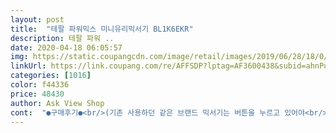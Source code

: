 ```yaml
---
layout: post 
title:  "테팔 파워믹스 미니유리믹서기 BL1K6EKR" 
description: 테팔 파워 ..
date: 2020-04-18 06:05:57 
img: https://static.coupangcdn.com/image/retail/images/2019/06/28/18/0/95592e8f-93aa-4ecd-8578-c73c69d97d74.jpg 
linkUrl: https://link.coupang.com/re/AFFSDP?lptag=AF3600438&subid=ahnPublicAsk&pageKey=247919501&itemId=784881775&vendorItemId=4988265685&traceid=V0-113-5891fc2921349af6 
categories: [1016] 
color: f44336 
price: 48430 
author: Ask View Shop 
cont:  "●구매후기●<br/>(기존 사용하던 같은 브랜드 믹서기는 버튼을 누르고 있어야<br/>1.<br/> 재질<br/>2.<br/> 분리<br/>3.<br/> 디자인<br/>30초 정도 작동하다 멈춰 다시한번 버튼 꾸욱... <br/><br/>4.<br/> 성능, 소리<br/>5.<br/> 설명서<br/>6.<br/> 총평<br/>.<br/> ★테팔 파워믹스 유리 믹서기(미니).<br/> ★<br/>ㅡ구성은 본체, 유리용기, 유리용기용 칼날, 유리용기용 뚜껑, 텀블러, 텀블러용 칼날, 텀블러용 뚜껑입니다.<br/><br/>ㅡ디자인 완전 고급지고, 색도 너무 예쁘게 나왔어요.<br/><br/>ㅡ메인 용기가 유리 용기라서 냄새나 긁힘 없이 위생적으로 오래 쓸 수 있을 것 같아요.<br/> 유리라 조금 무거워서 설거지 할 때 조심하긴 해야할 것  같아요.<br/><br/>ㅡ설명서 한글, 그림으로 잘 되어 있습니다.<br/> 사용법이 간단해서 딱히 볼일은 없지만ㅋㅋㅋㅋ한글로 되어 있는게 좋네요.<br/><br/>ㅡ작동 버튼은 한 가지로 단순해요.<br/> 버튼을 계속 누를 필요 없이, 누르면 30초씩 2번 1분 자동 작동 합니다.<br/> 강약 조절은 안되지만, 왠만한건 다 잘 갈려서 불편한 점 없이 쓰고 있다네요.<br/><br/>ㅡ총용량은 800ml로 되어있는데 권장용량은 600ml입니다.<br/><br/>ㅡ칼날이 분리형이라 세척하기 편하고, 건조하기도 편해요.<br/> 그리고 텀블러용, 유리용 칼날이 2개라 유용해요.<br/><br/>가성비 무난하고 마늘 가는 용도 보단 2인가구에서 과일 갈아먹거나 아이 있는 집에서 이유식 재료 가는 정도에 좋아보입니다.<br/><br/>갈았다.<br/><br/>같습니다.<br/><br/>그 부분이 맘에들고 사용자 입장에서 생각하고 위생에 신경쓴거<br/>그리고 믹서기 바닥이 흡착판이 있어 싱크대 상판에 찰싹<br/>그림으로도 되어있고 한국어로도 되어 있습니다.<br/> 저한텐 이게 중요한 부분인데 가끔 어떤 제품은 한국어만 쏙 빼놓고 일어중국어만 있는 경우도 있거든요.<br/> 그럴거면 한국에 팔지마라~"~<br/>껍질이 좀 두꺼운 포도라 갈아 마실때 이물감 있을까 걱정하며<br/>단점은 이게 모터달린 아랫부분이랑 믹서용기부분이랑 분리할때 돌리는 방향이랑 믹서용기에서 칼날 분리하는 방향이 같아요.<br/> 안에 다행히 내용물 없을때라서 다행이긴 했는데 코드 꽂힌채로 믹서용기를 모터 부분이랑 분리하려고 하니 잘 안되다가 돌아가길래 돌려보니 믹서용기랑 칼날 부분이 분리됨 ㅋㅋㅋ  안에 내용물 있었으면 큰일났었겠죠... <br/> 사소한 부분이지만 이런 실수도 가능하다는 점에서 칼날 분리방향이랑 믹서용기 분리방향을 반대로 했어야 하지 않을까 싶었어요.<br/><br/>됐는데 말이다)<br/>딱 신혼부부가 쓰기에 좋은 용량 같아요.<br/><br/>미끄러져 놓칠뻔 ㅎㅎ(손이커서 고무장갑 안끼고 설거지 합니다)<br/>보통 미니 믹서기 칼날 닦기가 힘든데, 이 제품은 용기통 부분과<br/>붙어 있어 버튼 누를때도 밀리지 않아 좋았다.<br/><br/>선물용이라 사진만 찍고 잘 포장해서 선물로 줬어요.<br/><br/>소리는 다른 제품이랑 유사한 정도고 성능도 잘 갈립니다.<br/> 대여섯번 돌아가니까 사과가 충분히 갈려있었어요.<br/> 위 뚜껑에 분리되는 부분이 있는건 내용물을 잘 갈리게 매직봉? 같은게 들어갈 자리 같던데 그런 게 없으니까 그런지 큰 덩어리가 두어개 나온 정도.<br/><br/>아!! 텀블러용 뚜껑도 시중에 판매하는 어지간한<br/>아랫부분이 분리되는 게(동영상) 장점도 단점도 되는 것 같아요.<br/> 일단 장점은 세척이고 또 세척이며 결론도 세척입니동.<br/> 끝나고 내용물 옮긴후 칼날만 물에 헹굴수도 있고 칼날 아랫부분도 솔같은 걸로 세척 가능합니다.<br/><br/>아주 잘 갈린다.<br/> 껍질이 두꺼운 포도인데다 시들어 껍질이 질겨<br/>언니가 너무 너무 좋아했어요.<br/><br/>예쁩니다.<br/> 애플제품 같아요.<br/><br/>용기가 유리라 너무 좋았습니다.<br/>씻을때 유리라 무게감은 좀있고<br/>유리라서 마음에 드네요.<br/> 뜨거운 이유식을 갈 수는 없겠지만(60도 이상을 넣지말라고 써있음) 60도 이하의 아이음식을 갈때 환경호르몬 걱정할 필요는 없을 거 같아요.<br/><br/>작동 버튼이 원터치라 누르고 있을 필요 없어 좋다<br/>작동하는 버튼도 깔끔하면서 고급지고, 촉감도 좋아요.<br/><br/>제품이 도착한지는 며칠됐고 저녁먹고 설거지 후 사용<br/>졌는데도 칼날이 좋아인지 모터 힘이 좋은건지 아님 둘다<br/>좋나?? 1분정도 포도를 갈고 마셔보니 전혀 이물감 없는 맛난<br/>처음 사용은 마트에서 구입한 포도가 시들어 갈아 먹기로 했다.<br/><br/>친언니 신혼 선물로 골랐어요.<br/><br/>칼날있는 밑부분이 분리되니 칼날 씻기 편해 위생적이라<br/>크기가 부담스럽지 않고 아기자기 해서 더 손이 많이 갈 것 같아요.<br/><br/>텀블러 용기는 300ml 용량이며, 따로 전용 칼날이 있어서 주스 만들어서 뚜껑으로 교체 후 휴대하면 딱 좋아요.<br/><br/>텀블러는 휴대용으로 써야하기 때문에 플라스틱 재질 입니다.<br/><br/>텀블러보다 더 좋다.<br/><br/>포도 쥬스가 됐다.<br/> 아주 만족하는 제품이다.<br/><br/>(기존 사용하던 같은 브랜드 믹서기는 버튼을 누르고 있어야<br/>1.<br/> 재질<br/>2.<br/> 분리<br/>3.<br/> 디자인<br/>30초 정도 작동하다 멈춰 다시한번 버튼 꾸욱... <br/><br/>4.<br/> 성능, 소리<br/>5.<br/> 설명서<br/>6.<br/> 총평<br/>.<br/> ★테팔 파워믹스 유리 믹서기(미니).<br/> ★<br/>ㅡ구성은 본체, 유리용기, 유리용기용 칼날, 유리용기용 뚜껑, 텀블러, 텀블러용 칼날, 텀블러용 뚜껑입니다.<br/><br/>ㅡ디자인 완전 고급지고, 색도 너무 예쁘게 나왔어요.<br/><br/>ㅡ메인 용기가 유리 용기라서 냄새나 긁힘 없이 위생적으로 오래 쓸 수 있을 것 같아요.<br/> 유리라 조금 무거워서 설거지 할 때 조심하긴 해야할 것  같아요.<br/><br/>ㅡ설명서 한글, 그림으로 잘 되어 있습니다.<br/> 사용법이 간단해서 딱히 볼일은 없지만ㅋㅋㅋㅋ한글로 되어 있는게 좋네요.<br/><br/>ㅡ작동 버튼은 한 가지로 단순해요.<br/> 버튼을 계속 누를 필요 없이, 누르면 30초씩 2번 1분 자동 작동 합니다.<br/> 강약 조절은 안되지만, 왠만한건 다 잘 갈려서 불편한 점 없이 쓰고 있다네요.<br/><br/>ㅡ총용량은 800ml로 되어있는데 권장용량은 600ml입니다.<br/><br/>ㅡ칼날이 분리형이라 세척하기 편하고, 건조하기도 편해요.<br/> 그리고 텀블러용, 유리용 칼날이 2개라 유용해요.<br/><br/>가성비 무난하고 마늘 가는 용도 보단 2인가구에서 과일 갈아먹거나 아이 있는 집에서 이유식 재료 가는 정도에 좋아보입니다.<br/><br/>갈았다.<br/><br/>같습니다.<br/><br/>그 부분이 맘에들고 사용자 입장에서 생각하고 위생에 신경쓴거<br/>그리고 믹서기 바닥이 흡착판이 있어 싱크대 상판에 찰싹<br/>그림으로도 되어있고 한국어로도 되어 있습니다.<br/> 저한텐 이게 중요한 부분인데 가끔 어떤 제품은 한국어만 쏙 빼놓고 일어중국어만 있는 경우도 있거든요.<br/> 그럴거면 한국에 팔지마라~"~<br/>껍질이 좀 두꺼운 포도라 갈아 마실때 이물감 있을까 걱정하며<br/>단점은 이게 모터달린 아랫부분이랑 믹서용기부분이랑 분리할때 돌리는 방향이랑 믹서용기에서 칼날 분리하는 방향이 같아요.<br/> 안에 다행히 내용물 없을때라서 다행이긴 했는데 코드 꽂힌채로 믹서용기를 모터 부분이랑 분리하려고 하니 잘 안되다가 돌아가길래 돌려보니 믹서용기랑 칼날 부분이 분리됨 ㅋㅋㅋ  안에 내용물 있었으면 큰일났었겠죠... <br/> 사소한 부분이지만 이런 실수도 가능하다는 점에서 칼날 분리방향이랑 믹서용기 분리방향을 반대로 했어야 하지 않을까 싶었어요.<br/><br/>됐는데 말이다)<br/>딱 신혼부부가 쓰기에 좋은 용량 같아요.<br/><br/>미끄러져 놓칠뻔 ㅎㅎ(손이커서 고무장갑 안끼고 설거지 합니다)<br/>보통 미니 믹서기 칼날 닦기가 힘든데, 이 제품은 용기통 부분과<br/>붙어 있어 버튼 누를때도 밀리지 않아 좋았다.<br/><br/>선물용이라 사진만 찍고 잘 포장해서 선물로 줬어요.<br/><br/>소리는 다른 제품이랑 유사한 정도고 성능도 잘 갈립니다.<br/> 대여섯번 돌아가니까 사과가 충분히 갈려있었어요.<br/> 위 뚜껑에 분리되는 부분이 있는건 내용물을 잘 갈리게 매직봉? 같은게 들어갈 자리 같던데 그런 게 없으니까 그런지 큰 덩어리가 두어개 나온 정도.<br/><br/>아!! 텀블러용 뚜껑도 시중에 판매하는 어지간한<br/>아랫부분이 분리되는 게(동영상) 장점도 단점도 되는 것 같아요.<br/> 일단 장점은 세척이고 또 세척이며 결론도 세척입니동.<br/> 끝나고 내용물 옮긴후 칼날만 물에 헹굴수도 있고 칼날 아랫부분도 솔같은 걸로 세척 가능합니다.<br/><br/>아주 잘 갈린다.<br/> 껍질이 두꺼운 포도인데다 시들어 껍질이 질겨<br/>언니가 너무 너무 좋아했어요.<br/><br/>예쁩니다.<br/> 애플제품 같아요.<br/><br/>용기가 유리라 너무 좋았습니다.<br/>씻을때 유리라 무게감은 좀있고<br/>유리라서 마음에 드네요.<br/> 뜨거운 이유식을 갈 수는 없겠지만(60도 이상을 넣지말라고 써있음) 60도 이하의 아이음식을 갈때 환경호르몬 걱정할 필요는 없을 거 같아요.<br/><br/>작동 버튼이 원터치라 누르고 있을 필요 없어 좋다<br/>작동하는 버튼도 깔끔하면서 고급지고, 촉감도 좋아요.<br/><br/>제품이 도착한지는 며칠됐고 저녁먹고 설거지 후 사용<br/>졌는데도 칼날이 좋아인지 모터 힘이 좋은건지 아님 둘다<br/>좋나?? 1분정도 포도를 갈고 마셔보니 전혀 이물감 없는 맛난<br/>처음 사용은 마트에서 구입한 포도가 시들어 갈아 먹기로 했다.<br/><br/>친언니 신혼 선물로 골랐어요.<br/><br/>칼날있는 밑부분이 분리되니 칼날 씻기 편해 위생적이라<br/>크기가 부담스럽지 않고 아기자기 해서 더 손이 많이 갈 것 같아요.<br/><br/>텀블러 용기는 300ml 용량이며, 따로 전용 칼날이 있어서 주스 만들어서 뚜껑으로 교체 후 휴대하면 딱 좋아요.<br/><br/>텀블러는 휴대용으로 써야하기 때문에 플라스틱 재질 입니다.<br/><br/>텀블러보다 더 좋다.<br/><br/>포도 쥬스가 됐다.<br/> 아주 만족하는 제품이다.<br/><br/>" 
---
```

